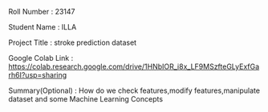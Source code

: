Roll Number       :   23147

Student Name      :   ILLA

Project Title     :  stroke prediction dataset

Google Colab Link :   https://colab.research.google.com/drive/1HNbIOR_i8x_LF9MSzfteGLyExfGarh6I?usp=sharing

Summary(Optional) :   How do we check features,modify features,manipulate dataset and some Machine Learning Concepts
